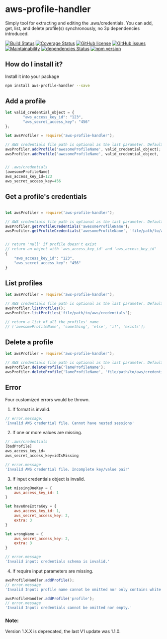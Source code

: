 # aws-profile-handler
Simply tool for extracting and editing the .aws/credentials.
You can add, get, list, and delete profile(s) synchronously, no 3p dependencies introduced.

[![Build Status](https://travis-ci.org/novking/aws-profile-handler.svg?branch=master)](https://travis-ci.org/novking/aws-profile-handler)
[![Coverage Status](https://coveralls.io/repos/github/novking/aws-profile-handler/badge.svg?branch=master)](https://coveralls.io/github/novking/aws-profile-handler?branch=master)
[![GitHub license](https://img.shields.io/github/license/novking/aws-profile-handler.svg)](https://github.com/novking/aws-profile-handler/blob/master/LICENSE)
[![GitHub issues](https://img.shields.io/github/issues/novking/aws-profile-handler.svg)](https://github.com/novking/aws-profile-handler/issues)
[![Maintainability](https://api.codeclimate.com/v1/badges/d3c0ab7cf85434db1e2c/maintainability)](https://codeclimate.com/github/novking/aws-profile-handler/maintainability)
[![dependencies Status](https://david-dm.org/novking/aws-profile-handler/status.svg)](https://david-dm.org/novking/aws-profile-handler)
[![npm version](https://badge.fury.io/js/aws-profile-handler.svg)](https://badge.fury.io/js/aws-profile-handler)

## How do I install it?

Install it into your package

```bash
npm install aws-profile-handler --save
```

## Add a profile

```javascript
let valid_credential_object = {
        "aws_access_key_id": "123",
        "aws_secret_access_key": "456"
};

let awsProfiler = require('aws-profile-handler');

// AWS credentials file path is optional as the last parameter. Default to ~/.aws/credentials
awsProfiler.addProfile('awesomeProfileName', valid_credential_object); 
awsProfiler.addProfile('awesomeProfileName', valid_credential_object, 'file/path/to/aws/credentials'); 


// .aws/credentials 
[awesomeProfileName]
aws_access_key_id=123
aws_secret_access_key=456
```

## Get a profile's credentials

```javascript

let awsProfiler = require('aws-profile-handler');

// AWS credentials file path is optional as the last parameter. Default to ~/.aws/credentials
awsProfiler.getProfileCredentials('awesomeProfileName');
awsProfiler.getProfileCredentials('awesomeProfileName', 'file/path/to/aws/credentials');


// return 'null' if profile doesn't exist
// return an object with 'aws_access_key_id' and 'aws_access_key_id'
{
    "aws_access_key_id": "123",
    "aws_secret_access_key": "456"
}
```

## List profiles

```javascript
let awsProfiler = require('aws-profile-handler');

// AWS credentials file path is optional as the last parameter. Default to ~/.aws/credentials
awsProfiler.listProfiles();
awsProfiler.listProfiles('file/path/to/aws/credentials');

// return a list of all the profiles' name
// ['awesomeProfileName', 'something', 'else', 'if', 'exists'];
```

## Delete a profile

```javascript
let awsProfiler = require('aws-profile-handler');

// AWS credentials file path is optional as the last parameter. Default to ~/.aws/credentials
awsProfiler.deleteProfile('lameProfileName');
awsProfiler.deleteProfile('lameProfileName', 'file/path/to/aws/credentials');
```
## Error
Four customized errors would be thrown.
1. If format is invalid.
```javascript
// error.message:
'Invalid AWS credential file. Cannot have nested sessions'
```
2. If one or more values are missing.
```javascript
// .aws/credentials
[badProfile]
aws_access_key_id=
aws_secret_access_key=idIsMissing

// error.message
'Invalid AWS credential file. Incomplete key/value pair'

```
3. If input credentials object is invalid.
```javascript
let missingOneKey = {
    aws_access_key_id: 1
}

let haveOneExtraKey = {
    aws_access_key_id: 1,
    aws_secret_access_key: 2,
    extra: 3
}

let wrongName = {
    aws_secret_access_key: 2,
    extra: 3
}

// error.message
'Invalid input: credentials schema is invalid.'
```
4. If require input parameters are missing.
```javascript
awsProfileHandler.addProfile();
// error.message
'Invalid Input: profile name cannot be omitted nor only contains white spaces.'

awsProfileHandler.addProfile('profile');
// error.message
'Invalid Input: credentials cannot be omitted nor empty.'
```

### Note:
Version 1.X.X is deprecated, the last V1 update was 1.1.0.